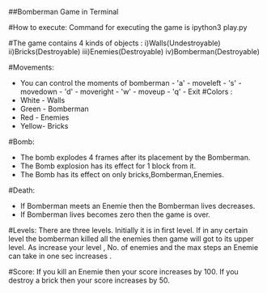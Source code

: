 ##Bomberman Game in Terminal

#How to execute:
      Command for executing the game is ipython3 play.py

#The game contains 4 kinds of objects :
      i)Walls(Undestroyable)
      ii)Bricks(Destroyable)
      iii)Enemies(Destroyable)
      iv)Bomberman(Destroyable)

#Movements:
-    You can control the moments of bomberman
    -    'a' - moveleft
    -    's' - movedown
    -    'd' - moveright
    -    'w' - moveup
    -    'q' - Exit
#Colors :
-    White - Walls
-    Green - Bomberman
-    Red   - Enemies
-    Yellow- Bricks

#Bomb:
- The bomb explodes 4 frames after its placement by the Bomberman.
- The Bomb explosion has its effect for 1 block from it.
- The Bomb has its effect on only bricks,Bomberman,Enemies.

#Death:

- If Bomberman meets an Enemie then the Bomberman lives decreases.
- If Bomberman lives becomes zero then the game is over.


#Levels:
      There are three levels.
      Initially it is in first level.
      If in any certain level the bomberman killed all the enemies then game will got to its upper level.
      As increase your level , No. of enemies and the max steps an Enemie can take in one sec increases .

#Score:
  If you kill an Enemie then your score increases by 100.
  If you destroy a brick then your score increases by 50.
